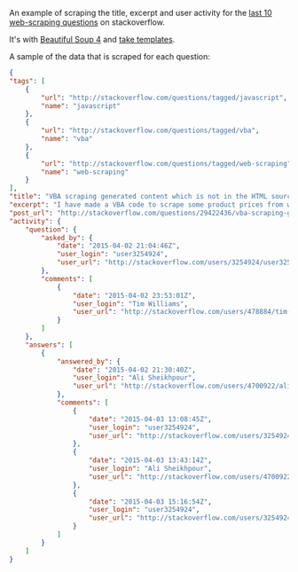 An example of scraping the title, excerpt and user activity for the [last 10 web-scraping questions](http://stackoverflow.com/questions/tagged/web-scraping?sort=newest&pageSize=10) on stackoverflow.

It's with [Beautiful Soup 4](http://www.crummy.com/software/BeautifulSoup/bs4/doc/) and [take templates](https://github.com/tiffon/take).

A sample of the data that is scraped for each question:

```json
{
"tags": [
    {
        "url": "http://stackoverflow.com/questions/tagged/javascript",
        "name": "javascript"
    },
    {
        "url": "http://stackoverflow.com/questions/tagged/vba",
        "name": "vba"
    },
    {
        "url": "http://stackoverflow.com/questions/tagged/web-scraping",
        "name": "web-scraping"
    }
],
"title": "VBA scraping generated content which is not in the HTML source file",
"excerpt": "I have made a VBA code to scrape some product prices from web pages.\n\nI can make it work for all the websites I want except for one. On this particular site, the prices are not shown in the HTML code ...",
"post_url": "http://stackoverflow.com/questions/29422436/vba-scraping-generated-content-which-is-not-in-the-html-source-file",
"activity": {
    "question": {
        "asked_by": {
            "date": "2015-04-02 21:04:46Z",
            "user_login": "user3254924",
            "user_url": "http://stackoverflow.com/users/3254924/user3254924"
        },
        "comments": [
            {
                "date": "2015-04-02 23:53:01Z",
                "user_login": "Tim Williams",
                "user_url": "http://stackoverflow.com/users/478884/tim-williams"
            }
        ]
    },
    "answers": [
        {
            "answered_by": {
                "date": "2015-04-02 21:30:40Z",
                "user_login": "Ali Sheikhpour",
                "user_url": "http://stackoverflow.com/users/4700922/ali-sheikhpour"
            },
            "comments": [
                {
                    "date": "2015-04-03 13:08:45Z",
                    "user_login": "user3254924",
                    "user_url": "http://stackoverflow.com/users/3254924/user3254924"
                },
                {
                    "date": "2015-04-03 13:43:14Z",
                    "user_login": "Ali Sheikhpour",
                    "user_url": "http://stackoverflow.com/users/4700922/ali-sheikhpour"
                },
                {
                    "date": "2015-04-03 15:16:54Z",
                    "user_login": "user3254924",
                    "user_url": "http://stackoverflow.com/users/3254924/user3254924"
                }
            ]
        }
    ]
}
```
